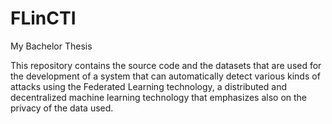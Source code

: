 # FLinCTI
My Bachelor Thesis

This repository contains the source code and the datasets that are used for the development of a system that can automatically detect various kinds of attacks
using the Federated Learning technology, a distributed and decentralized machine learning technology that emphasizes also on the privacy of the data used.


